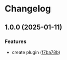# Changelog

## 1.0.0 (2025-01-11)


### Features

* create plugin ([f7ba78b](https://github.com/abemedia/gatsby-plugin-cloudflare-functions/commit/f7ba78b12b58898ba731f8ddc1836d61895cf6d2))
